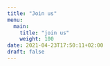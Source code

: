 ```yaml
---
title: "Join us"
menu:
  main:
    title: "join us"
    weight: 100
date: 2021-04-23T17:50:11+02:00
draft: false
---
```



